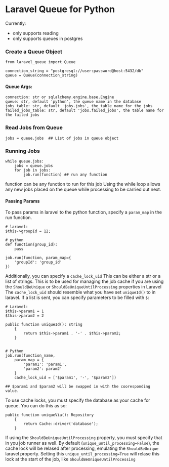 # Laravel Queue for Python

Currently:

- only supports reading
- only supports queues in postgres

### Create a Queue Object

```
from laravel_queue import Queue

connection_string = "postgresql://user:password@host:5432/db"
queue = Queue(connection_string)

```

#### Queue Args:

    connection: str or sqlalchemy.engine.base.Engine
    queue: str, default 'python', the queue name in the database
    jobs_table: str, default 'jobs.jobs', the table name for the jobs
    failed_jobs_table: str, default 'jobs.failed_jobs', the table name for the failed jobs

### Read Jobs from Queue

```
jobs = queue.jobs  ## List of jobs in queue object
```

### Running Jobs

```
while queue.jobs:
    jobs = queue.jobs
    for job in jobs:
        job.run(function) ## run any function
```

function can be any function to run for this job
Using the while loop allows any new jobs placed on the queue while processing to be carried out next.

#### Passing Params

To pass params in laravel to the python function, specify a `param_map` in the run function.

```
# laravel:
$this->groupId = 12;

# python
def function(group_id):
    pass

job.run(function, param_map={
    'groupId': 'group_id'
})
```

Additionally, you can specify a `cache_lock_uid`
This can be either a str or a list of strings.
This is to be used for managing the job cache if you are using the `ShouldBeUnique` or `ShouldBeUniqueUntilProcessing` properties in Laravel
The `cache_lock_uid` should resemble what you have set `uniqueId()` to in laravel.
If a list is sent, you can specify parameters to be filled with `$`:

```
# Laravel:
$this->param1 = 1
$this->param2 = 2

public function uniqueId(): string
    {
        return $this->param1 . '-' . $this->param2;
    }


# Python
job.run(function_name,
    param_map = {
        'param1': 'param1',
        'param2': param2'
    }
    cache_lock_uid = ['$param1', '-', '$param2'])

## $param1 and $param2 will be swapped in with the cooresponding value.

```

To use cache locks, you must specify the database as your cache for queue. You can do this as so:

```
public function uniqueVia(): Repository
    {
        return Cache::driver('database');
    }
```

If using the `ShouldBeUniqueUntilProcessing` property, you must specify that in you job runner as well.
By default (`unique_until_processing=False`), the cache lock will be relased after processing, emulating the `ShouldBeUnique` laravel property.
Setting this `unique_until_processing=True` will relase this lock at the start of the job, like `ShouldBeUniqueUntilProcessing`
